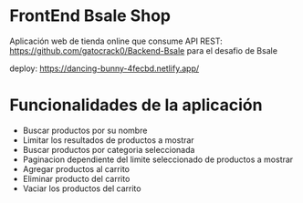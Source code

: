 # FrontEnd Bsale Shop

Aplicación web de tienda online que consume API REST: https://github.com/gatocrack0/Backend-Bsale para el desafio de Bsale

deploy: https://dancing-bunny-4fecbd.netlify.app/

# Funcionalidades de la aplicación

- Buscar productos por su nombre
- Limitar los resultados de productos a mostrar
- Buscar productos por categoria seleccionada
- Paginacion dependiente del limite seleccionado de productos a mostrar
- Agregar productos al carrito
- Eliminar producto del carrito
- Vaciar los productos del carrito
